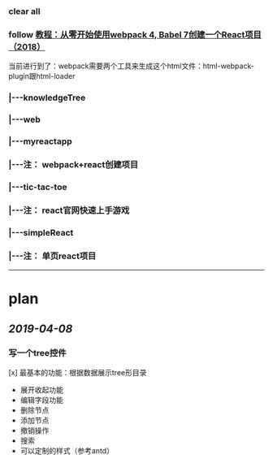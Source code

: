 ### clear all
### follow [教程：从零开始使用webpack 4, Babel 7创建一个React项目（2018）](https://zhuanlan.zhihu.com/p/47704649)
当前进行到了：webpack需要两个工具来生成这个html文件：html-webpack-plugin跟html-loader

### |---knowledgeTree
### |---web
###     |---myreactapp
###         |---注： webpack+react创建项目
###     |---tic-tac-toe
###         |---注： react官网快速上手游戏
###     |---simpleReact 
###         |---注： 单页react项目

-------------

# plan
## *2019-04-08*
### 写一个tree控件
[x] 最基本的功能：根据数据展示tree形目录
- 展开收起功能
- 编辑字段功能
- 删除节点
- 添加节点
- 撤销操作
- 搜索
- 可以定制的样式（参考antd）


